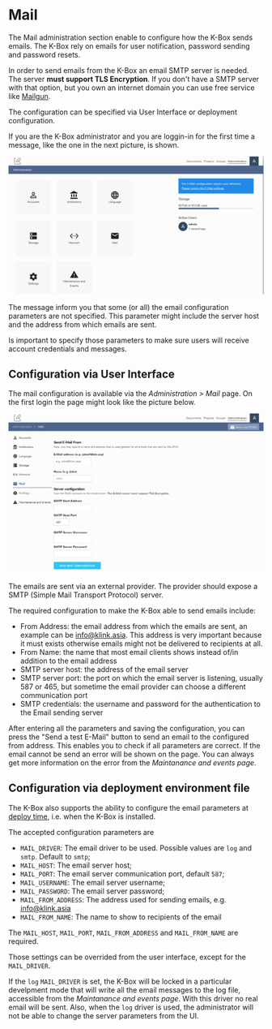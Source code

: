 # Mail

The Mail administration section enable to configure how the K-Box sends emails. The K-Box rely on 
emails for user notification, password sending and password resets.

In order to send emails from the K-Box an email SMTP server is needed. The server **must support TLS Encryption**. 
If you don't have a SMTP server with that option, but you own an internet domain you can use free service like 
[Mailgun](https://www.mailgun.com/).

The configuration can be specified via User Interface or deployment configuration.

If you are the K-Box administrator and you are loggin-in for the first time a message, like the one in the next picture, 
is shown.

![](./img/dms-admin-mail-first-login.PNG)

The message inform you that some (or all) the email configuration parameters are not specified. This parameter might 
include the server host and the address from which emails are sent.

Is important to specify those parameters to make sure users will receive account credentials and messages.

## Configuration via User Interface

The mail configuration is available via the _Administration > Mail_ page. On the first login the page might look like the 
picture below.

![](./img/dms-mail-configuration.PNG)

The emails are sent via an external provider. The provider should expose a SMTP (Simple Mail Transport Protocol) server.

The required configuration to make the K-Box able to send emails include:

- From Address: the email address from which the emails are sent, an example can be info@klink.asia. This address is very 
  important because it must exists otherwise emails might not be delivered to recipients at all.
- From Name: the name that most email clients shows instead of/in addition to the email address
- SMTP server host: the address of the email server
- SMTP server port: the port on which the email server is listening, usually 587 or 465, but sometime the email provider can 
  choose a different communication port
- SMTP credentials: the username and password for the authentication to the Email sending server

After entering all the parameters and saving the configuration, you can press the "Send a test E-Mail" button to send an 
email to the configured from address. This enables you to check if all parameters are correct. If the email cannot be send an 
error will be shown on the page. You can always get more information on the error from the _Maintanance and events page_.

## Configuration via deployment environment file

The K-Box also supports the ability to configure the email parameters at [deploy time](https://dev.klink.asia/klink-node/production-deployment), 
i.e. when the K-Box is installed.

The accepted configuration parameters are

- `MAIL_DRIVER`: The email driver to be used. Possible values are `log` and `smtp`. Default to `smtp`;
- `MAIL_HOST`: The email server host;
- `MAIL_PORT`: The email server communication port, default `587`;
- `MAIL_USERNAME`: The email server username;
- `MAIL_PASSWORD`: The email server password;
- `MAIL_FROM_ADDRESS`: The address used for sending emails, e.g. info@klink.asia
- `MAIL_FROM_NAME`: The name to show to recipients of the email

The `MAIL_HOST`, `MAIL_PORT`, `MAIL_FROM_ADDRESS` and `MAIL_FROM_NAME` are required.

Those settings can be overrided from the user interface, except for the `MAIL_DRIVER`.

If the `log` `MAIL_DRIVER` is set, the K-Box will be locked in a particular develpment mode that will write all the 
email messages to the log file, accessible from the _Maintanance and events page_. With this driver no real email will be sent.
Also, when the `log` driver is used, the administrator will not be able to change the server parameters from the UI.
